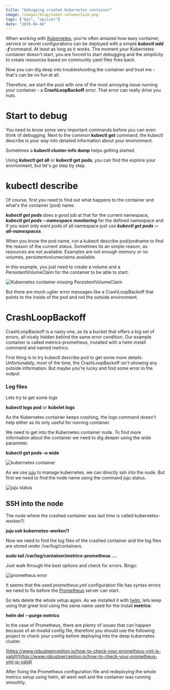 ```yaml
---
title: "Debugging crashed Kubernetes container"
image: /images/blog/unmet-volumeclaim.png
tags: ["Ops", "opvizor"]
date: "2019-04-04"
---
```


When working with [Kubernetes](https://kubernetes.io/), you're often amazed how easy container, service or secret configurations can be deployed with a simple _**kubectl add -f <yaml>**_ command. At least as long as it works. The moment your Kubernetes container doesn't start, you are forced to start debugging and the simplicity to create resources based on community yaml files fires back.

Now you can dig deep into troubleshooting the container and trust me - that's can be no fun at all.

Therefore, we start the post with one of the most annoying issue running your container - a **CrashLoopBackoff** error. That error can really drive you nuts.

# Start to debug

You need to know some very important commands before you can even think of debugging. Next to the common **kubectl get** command, the kubectl describe is your way into detailed information about your environment.

Sometimes a **kubectl cluster-info dump** helps getting started.

Using **kubectl get all** or **kubectl get pods**, you can find the explore your environment, but let's go step by step.

# kubectl describe

Of course, first you need to find out what happens to the container and what's the container (pod) name.

_**kubectl get pods**_ does a good job at that for the current namespace, **_kubectl get pods --namespace monitoring_** for the defined namespace and if you want only want pods of all namespace just use _**kubectl get pods --all-namespaces**_.

When you know the pod name, run a kubectl describe pod/podname to find the reason of the current status. Sometimes its an simple reason, as resources are not available. Examples are not enough memory or no volumes, persistentvolumeclaims available. 

In this example, you just need to create a volume and a PersistentVolumeClaim for the container to be able to start:

![Kubernetes container missing PersistentVolumeClaim](/images/blog/unmet-volumeclaim.png)

But there are much uglier error messages like a CrashLoopBackoff that points to the inside of the pod and not the outside environment.

# CrashLoopBackoff

CrashLoopBackoff is a nasty one, as its a bucket that offers a big set of errors, all nicely hidden behind the same error condition. Our example container is called metrics-prometheus, installed with a helm install command and named metrics.

First thing is to try kubectl describe pod to get some more details. Unfortunately, most of the time, the CrashLoopBackoff isn't showing any outside information. But maybe you're lucky and find some error in the output.

### Log files

Lets try to get some logs

**kubectl logs pod** or **kubelet logs**

As the Kubernetes container keeps crashing, the logs command doesn't help either as its only useful for running container.

We need to get into the Kubernetes container node. To find more information about the container we need to dig deeper using the wide parameter.

**kubectl get pods -o wide**

![kubernetes container](/images/blog/kubectlwide.png)

As we use [juju](https://kubernetes.io/docs/getting-started-guides/ubuntu/) to manage kubernetes, we can directly ssh into the node. But first we need to find the node name using the command juju status.

![juju status](/images/blog/jujustatus.png)

## SSH into the node

The node where the crashed container was last time is called kubernetes-worker/1:

**juju ssh kubernetes-worker/1**

Now we need to find the log files of the crashed container and the log files are stored under /var/log/containers.

**sudo tail /var/log/container/metrics-prometheus ....**

Just walk through the best options and check for errors. Bingo:

![prometheus error](/images/blog/promerror.png)

It seems that the used _prometheus.yml_ configuration file has syntax errors we need to fix before the [Prometheus](https://prometheus.io/) server can start.

So lets delete the whole setup again. As we installed it with [helm](https://helm.sh/), lets keep using that great tool using the same name used for the install **metrics**:

**helm del --purge metrics**

In the case of Prometheus, there are plenty of issues that can happen because of an invalid config file, therefore you should use the following project to check your config before deploying into the deep kubernetes cluster.

[https://www.robustperception.io/how-to-check-your-prometheus-yml-is-valid](https://www.robustperception.io/how-to-check-your-prometheus-yml-is-valid)

After fixing the Prometheus configuration file and redeploying the whole metrics setup using helm, all went well and the container was running smoothly.
